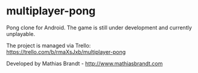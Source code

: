 # multiplayer-pong
Pong clone for Android.
The game is still under development and currently unplayable.

The project is managed via Trello: https://trello.com/b/rmaXsJxb/multiplayer-pong

Developed by Mathias Brandt - http://www.mathiasbrandt.com
